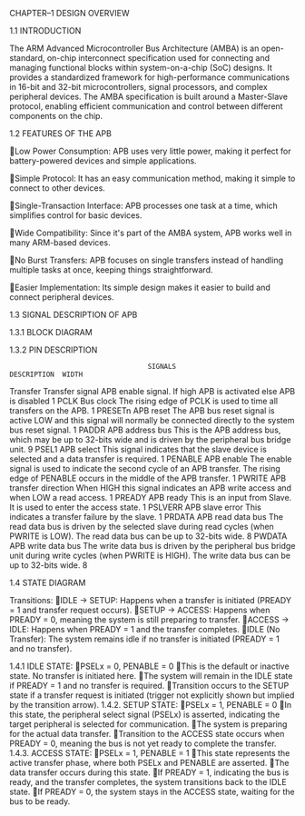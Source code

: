 CHAPTER–1 DESIGN OVERVIEW


1.1 INTRODUCTION

The ARM Advanced Microcontroller Bus Architecture (AMBA) is an open-standard, on-chip interconnect specification used for connecting and managing functional blocks within system-on-a-chip (SoC) designs. It provides a standardized framework for high-performance communications in 16-bit and 32-bit microcontrollers, signal processors, and complex peripheral devices. The AMBA specification is built around a Master-Slave protocol, enabling efficient communication and control between different components on the chip.

1.2 FEATURES OF THE APB

Low Power Consumption: APB uses very little power, making it perfect for battery-powered devices and simple applications.

Simple Protocol: It has an easy communication method, making it simple to connect to other devices.

Single-Transaction Interface: APB processes one task at a time, which simplifies control for basic devices.

Wide Compatibility: Since it's part of the AMBA system, APB works well in many ARM-based devices.

No Burst Transfers: APB focuses on single transfers instead of handling multiple tasks at once, keeping things straightforward.

Easier Implementation: Its simple design makes it easier to build and connect peripheral devices.



1.3 SIGNAL DESCRIPTION OF APB


1.3.1 BLOCK DIAGRAM









1.3.2 PIN DESCRIPTION 

                                      SIGNALS	                       DESCRIPTION	WIDTH
Transfer
Transfer signal	APB enable signal. If high APB is activated else APB is disabled	1
PCLK
Bus clock	The rising edge of PCLK is used to time all transfers on the APB.	1
PRESETn
APB reset	The APB bus reset signal is active LOW and this signal will normally be connected directly to the system bus reset signal.	1
PADDR
APB address bus	This is the APB address bus, which may be up to 32-bits wide and is driven by the peripheral bus bridge unit.	9
PSEL1
APB select	 This signal indicates that the slave device is selected and a data transfer is required. 	1
PENABLE
APB enable	The enable signal is used to indicate the second cycle of an APB transfer. The rising edge of PENABLE occurs in the middle of the APB transfer.	1
PWRITE
APB transfer direction	When HIGH this signal indicates an APB write access and when LOW a read access.	1
PREADY
APB ready	This is an input from Slave. It is used to enter the access state.	1
PSLVERR
APB slave error	This indicates a transfer failure by the slave.	1
PRDATA
APB read data bus	The read data bus is driven by the selected slave during read cycles (when PWRITE is LOW). The read data bus can be up to 32-bits wide.	8
PWDATA
APB write data bus	The write data bus is driven by the peripheral bus bridge unit during write cycles (when PWRITE is HIGH). The write data bus can be up to 32-bits wide.	8


1.4 STATE DIAGRAM



Transitions:
IDLE → SETUP: Happens when a transfer is initiated (PREADY = 1 and transfer request occurs).
SETUP → ACCESS: Happens when PREADY = 0, meaning the system is still preparing to transfer.
ACCESS → IDLE: Happens when PREADY = 1 and the transfer completes.
IDLE (No Transfer): The system remains idle if no transfer is initiated (PREADY = 1 and no transfer).


1.4.1 IDLE STATE:
PSELx = 0, PENABLE = 0
This is the default or inactive state. No transfer is initiated here.
The system will remain in the IDLE state if PREADY = 1 and no transfer is required.
Transition occurs to the SETUP state if a transfer request is initiated (trigger not explicitly shown but implied by the transition arrow).
1.4.2. SETUP STATE:
PSELx = 1, PENABLE = 0
In this state, the peripheral select signal (PSELx) is asserted, indicating the target peripheral is selected for communication.
The system is preparing for the actual data transfer.
Transition to the ACCESS state occurs when PREADY = 0, meaning the bus is not yet ready to complete the transfer.
1.4.3. ACCESS STATE:
PSELx = 1, PENABLE = 1
This state represents the active transfer phase, where both PSELx and PENABLE are asserted.
The data transfer occurs during this state.
If PREADY = 1, indicating the bus is ready, and the transfer completes, the system transitions back to the IDLE state.
If PREADY = 0, the system stays in the ACCESS state, waiting for the bus to be ready.



















